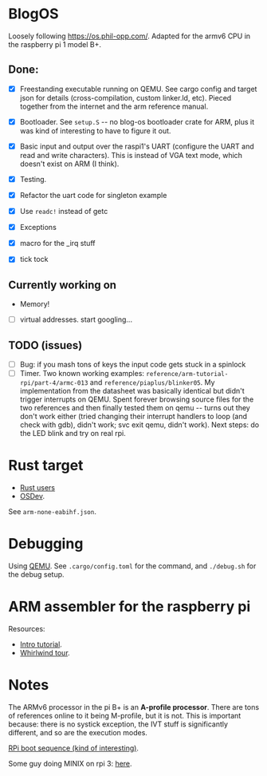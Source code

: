 # BlogOS

Loosely following https://os.phil-opp.com/.  Adapted for the armv6 CPU in the
raspberry pi 1 model B+.

## Done:
- [X] Freestanding executable running on QEMU.  See cargo config and target json
  for details (cross-compilation, custom linker.ld, etc).  Pieced together from
  the internet and the arm reference manual.
- [X] Bootloader.  See `setup.S` -- no blog-os bootloader crate for ARM, plus it
  was kind of interesting to have to figure it out.
- [X] Basic input and output over the raspi1's UART (configure the UART and read
  and write characters). This is instead of VGA text mode, which doesn't exist on
  ARM (I think).
- [X] Testing.
- [X] Refactor the uart code for singleton example
- [X] Use `readc!` instead of getc
- [X] Exceptions
- [X] macro for the \_irq stuff
- [X] tick tock



## Currently working on
- Memory!
- [ ] virtual addresses.  start googling...

## TODO (issues)
- [ ] Bug: if you mash tons of keys the input code gets stuck in a spinlock
- [ ] Timer. Two known working examples: `reference/arm-tutorial-rpi/part-4/armc-013`
    and `reference/piaplus/blinker05`.  My implementation from the datasheet was
    basically identical but didn't trigger interrupts on QEMU.  Spent forever
    browsing source files for the two references and then finally tested them on
    qemu -- turns out they don't work either (tried changing their interrupt
    handlers to loop (and check with gdb), didn't work; svc exit qemu, didn't work).
    Next steps: do the LED blink and try on real rpi.

# Rust target
- [Rust users](https://users.rust-lang.org/t/how-to-compile-freestanding-binary-for-armv6/50980/7)
- [OSDev](https://wiki.osdev.org/Raspberry_Pi_Bare_Bones_Rust).

See `arm-none-eabihf.json`.

# Debugging
Using [QEMU](https://www.qemu.org/docs/master/system/arm/raspi.html).  See `.cargo/config.toml` for the command, and `./debug.sh` for the debug setup.

# ARM assembler for the raspberry pi 
Resources: 
- [Intro tutorial](https://thinkingeek.com/2013/01/09/arm-assembler-raspberry-pi-chapter-1/).
- [Whirlwind tour](https://www.coranac.com/tonc/text/asm.htm).

# Notes
The ARMv6 processor in the pi B+ is an **A-profile processor**.  There are tons of
references online to it being M-profile, but it is not. This is important because:
there is no systick exception, the IVT stuff is significantly different, and so are the execution modes.

[RPi boot sequence \(kind of interesting\)](https://raspberrypi.stackexchange.com/questions/10442/what-is-the-boot-sequence/10595#10595).

Some guy doing MINIX on rpi 3:
[here](https://forums.raspberrypi.com/viewtopic.php?t=291366).
